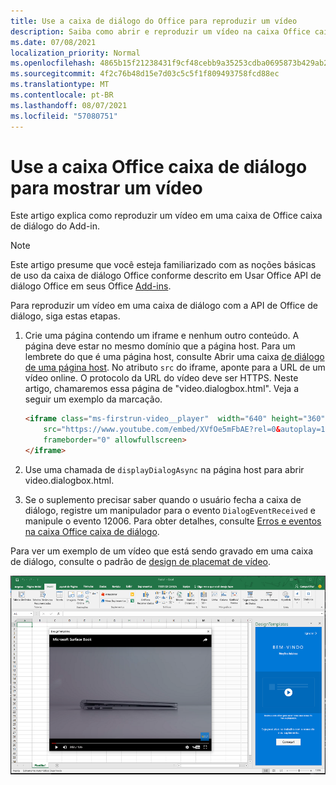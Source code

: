 ```yaml
---
title: Use a caixa de diálogo do Office para reproduzir um vídeo
description: Saiba como abrir e reproduzir um vídeo na caixa Office caixa de diálogo
ms.date: 07/08/2021
localization_priority: Normal
ms.openlocfilehash: 4865b15f21238431f9cf48cebb9a35253cdba0695873b429ab249c33d329d7e4
ms.sourcegitcommit: 4f2c76b48d15e7d03c5c5f1f809493758fcd88ec
ms.translationtype: MT
ms.contentlocale: pt-BR
ms.lasthandoff: 08/07/2021
ms.locfileid: "57080751"
---
```

# <a name="use-the-office-dialog-box-to-show-a-video"></a>Use a caixa Office caixa de diálogo para mostrar um vídeo

Este artigo explica como reproduzir um vídeo em uma caixa de Office caixa de diálogo do Add-in.

> [!NOTE]
> Este artigo presume que você esteja familiarizado com as noções básicas de uso da caixa de diálogo Office conforme descrito em Usar Office API de diálogo Office em seus Office [Add-ins](dialog-api-in-office-add-ins.md).

Para reproduzir um vídeo em uma caixa de diálogo com a API de Office de diálogo, siga estas etapas.

1. Crie uma página contendo um iframe e nenhum outro conteúdo. A página deve estar no mesmo domínio que a página host. Para um lembrete do que é uma página host, consulte Abrir uma caixa [de diálogo de uma página host](dialog-api-in-office-add-ins.md#open-a-dialog-box-from-a-host-page). No atributo `src` do iframe, aponte para a URL de um vídeo online. O protocolo da URL do vídeo deve ser HTTPS. Neste artigo, chamaremos essa página de "video.dialogbox.html". Veja a seguir um exemplo da marcação.

    ```HTML
    <iframe class="ms-firstrun-video__player"  width="640" height="360"
        src="https://www.youtube.com/embed/XVfOe5mFbAE?rel=0&autoplay=1"
        frameborder="0" allowfullscreen>
    </iframe>
    ```

2. Use uma chamada de `displayDialogAsync` na página host para abrir video.dialogbox.html.
3. Se o suplemento precisar saber quando o usuário fecha a caixa de diálogo, registre um manipulador para o evento `DialogEventReceived` e manipule o evento 12006. Para obter detalhes, consulte [Erros e eventos na caixa Office caixa de diálogo](dialog-handle-errors-events.md).

Para ver um exemplo de um vídeo que está sendo gravado em uma caixa de diálogo, consulte o padrão de [design de placemat de vídeo](../design/first-run-experience-patterns.md#video-placemat).

![Captura de tela mostrando um vídeo que está sendo exibido em uma caixa de diálogo do Excel.](../images/video-placemats-dialog-open.png)
